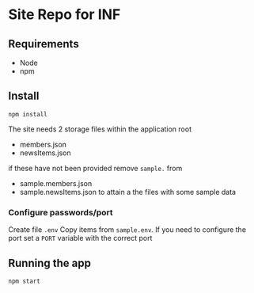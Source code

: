 # Site Repo for INF
## Requirements
- Node
- npm

## Install
`npm install`

The site needs 2 storage files within the application root
 - members.json
 - newsItems.json

 if these have not been provided remove `sample.` from
 - sample.members.json
 - sample.newsItems.json
 to attain a the files with some sample data

### Configure passwords/port
Create file `.env` Copy items from `sample.env`. If you need to configure the port set a `PORT` variable with the correct port


## Running the app
`npm start`
